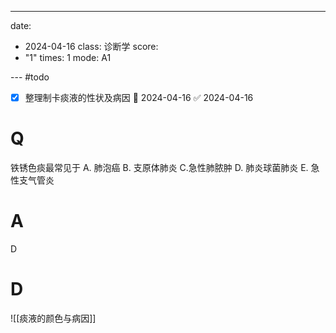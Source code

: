 ---
date:
  - 2024-04-16
class: 诊断学
score:
  - "1"
times: 1
mode: A1

--- #todo
- [x] 整理制卡痰液的性状及病因 📅 2024-04-16 ✅ 2024-04-16


# Q
铁锈色痰最常见于
A. 肺泡癌 B. 支原体肺炎 C.急性肺脓肿
D. 肺炎球菌肺炎 E. 急性支气管炎

# A

D



# D
![[痰液的颜色与病因]]